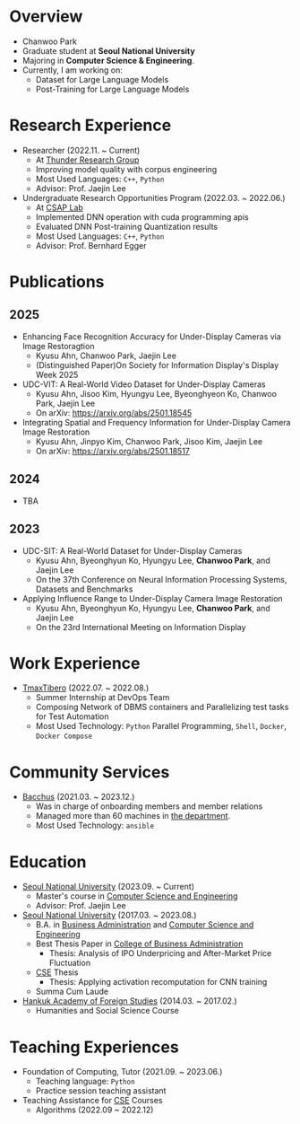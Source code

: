 # Overview
+ Chanwoo Park
+ Graduate student at **Seoul National University**
+ Majoring in **Computer Science & Engineering**.
+ Currently, I am working on:
    + Dataset for Large Language Models
    + Post-Training for Large Language Models

# Research Experience
+ Researcher (2022.11. ~ Current)
    + At [Thunder Research Group](http://aces.snu.ac.kr)
    + Improving model quality with corpus engineering
    + Most Used Languages: `C++`, `Python`
    + Advisor: Prof. Jaejin Lee
+ Undergraduate Research Opportunities Program (2022.03. ~ 2022.06.)
    + At [CSAP Lab](https://csap.snu.ac.kr/)
    + Implemented DNN operation with cuda programming apis
    + Evaluated DNN Post-training Quantization results
    + Most Used Languages: `C++`, `Python`
    + Advisor: Prof. Bernhard Egger

# Publications

## 2025
  + Enhancing Face Recognition Accuracy for Under-Display Cameras via Image Restoragtion
      + Kyusu Ahn, Chanwoo Park, Jaejin Lee
      + (Distinguished Paper)On Society for Information Display's Display Week 2025
  + UDC-VIT: A Real-World Video Dataset for Under-Display Cameras
      + Kyusu Ahn, Jisoo Kim, Hyungyu Lee, Byeonghyeon Ko, Chanwoo Park, Jaejin Lee
      + On arXiv: https://arxiv.org/abs/2501.18545
  + Integrating Spatial and Frequency Information for Under-Display Camera Image Restoration
      + Kyusu Ahn, Jinpyo Kim, Chanwoo Park, Jisoo Kim, Jaejin Lee
      + On arXiv: https://arxiv.org/abs/2501.18517

## 2024
  + TBA

## 2023
  + UDC-SIT: A Real-World Dataset for Under-Display Cameras
    + Kyusu Ahn, Byeonghyun Ko,  Hyungyu Lee, **Chanwoo Park**, and Jaejin Lee
    + On the 37th Conference on Neural Information Processing Systems, Datasets and Benchmarks
  + Applying Influence Range to Under-Display Camera Image Restoration
    + Kyusu Ahn, Byeonghyun Ko,  Hyungyu Lee, **Chanwoo Park**, and Jaejin Lee
    + On the 23rd International Meeting on Information Display


# Work Experience
+ [TmaxTibero](https://www.tmaxtibero.com/main.do) (2022.07. ~ 2022.08.)
    + Summer Internship at DevOps Team
    + Composing Network of DBMS containers and Parallelizing test tasks for Test Automation
    + Most Used Technology: `Python` Parallel Programming, `Shell`, `Docker`, `Docker Compose`

# Community Services
+ [Bacchus](https://bacchus.snucse.org) (2021.03. ~ 2023.12.)
    + Was in charge of onboarding members and member relations
    + Managed more than 60 machines in [the department](https://cse.snu.ac.kr).
    + Most Used Technology: `ansible`

# Education
+ [Seoul National University](https://www.snu.ac.kr/) (2023.09. ~ Current)
    + Master's course in [Computer Science and Engineering](https://cse.snu.ac.kr/)
    + Advisor: Prof. Jaejin Lee
+ [Seoul National University](https://www.snu.ac.kr/) (2017.03. ~ 2023.08.)
    + B.A. in [Business Administration](https://cba.snu.ac.kr/) and [Computer Science and Engineering](https://cse.snu.ac.kr/)
    + Best Thesis Paper in [College of Business Administration](https://cba.snu.ac.kr)
      + Thesis: Analysis of IPO Underpricing and After-Market Price Fluctuation
    + [CSE](https://cse.snu.ac.kr) Thesis
      + Thesis: Applying activation recomputation for CNN training
    + Summa Cum Laude
+ [Hankuk Academy of Foreign Studies](http://hafs.hs.kr/) (2014.03. ~ 2017.02.)
    + Humanities and Social Science Course

# Teaching Experiences
+ Foundation of Computing, Tutor (2021.09. ~ 2023.06.)
    + Teaching language: `Python`
    + Practice session teaching assistant
+ Teaching Assistance for [CSE](https://cse.snu.ac.kr) Courses
    + Algorithms (2022.09 ~ 2022.12)
